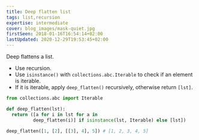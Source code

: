 ```yaml
---
title: Deep flatten list
tags: list,recursion
expertise: intermediate
cover: blog_images/mask-quiet.jpg
firstSeen: 2018-01-16T16:54:14+02:00
lastUpdated: 2020-12-29T19:53:45+02:00
---
```


Deep flattens a list.

- Use recursion.
- Use `isinstance()` with `collections.abc.Iterable` to check if an element is iterable.
- If it is iterable, apply `deep_flatten()` recursively, otherwise return `[lst]`.

```py
from collections.abc import Iterable

def deep_flatten(lst):
  return ([a for i in lst for a in
          deep_flatten(i)] if isinstance(lst, Iterable) else [lst])
```

```py
deep_flatten([1, [2], [[3], 4], 5]) # [1, 2, 3, 4, 5]
```
